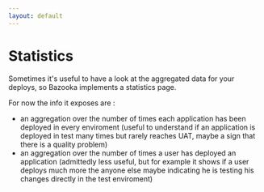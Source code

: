 ```yaml
---
layout: default
---
```


# Statistics

Sometimes it's useful to have a look at the aggregated data for your deploys, so Bazooka implements a statistics page.

For now the info it exposes are :

- an aggregation over the number of times each application has been deployed in every enviroment (useful to understand if an application is deployed in test many times but rarely reaches UAT, maybe a sign that there is a quality problem)
- an aggregation over the number of times a user has deployed an application (admittedly less useful, but for example it shows if a user deploys much more the anyone else maybe indicating he is testing his changes directly in the test enviroment)

